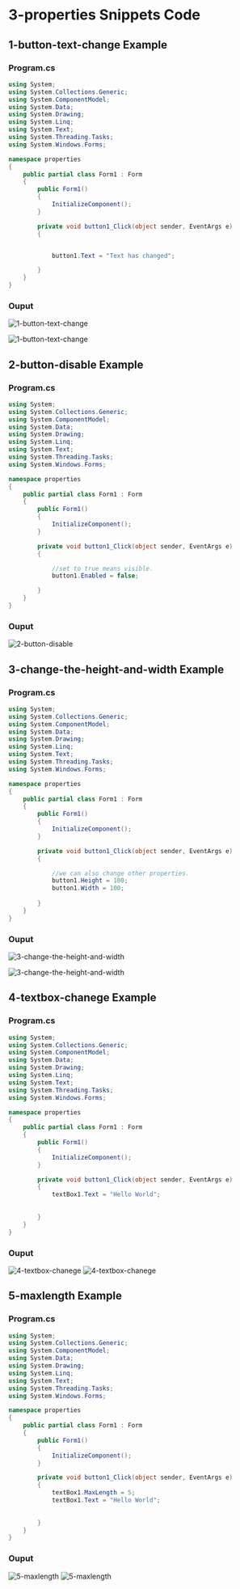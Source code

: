 # 3-properties Snippets Code

## 1-button-text-change Example

### Program.cs

```c#
using System;
using System.Collections.Generic;
using System.ComponentModel;
using System.Data;
using System.Drawing;
using System.Linq;
using System.Text;
using System.Threading.Tasks;
using System.Windows.Forms;

namespace properties
{
    public partial class Form1 : Form
    {
        public Form1()
        {
            InitializeComponent();
        }

        private void button1_Click(object sender, EventArgs e)
        {


            button1.Text = "Text has changed";

        }
    }
}


```

### Ouput

![1-button-text-change](media/1x.png)

![1-button-text-change](media/2x.png)

## 2-button-disable Example

### Program.cs

```c#
using System;
using System.Collections.Generic;
using System.ComponentModel;
using System.Data;
using System.Drawing;
using System.Linq;
using System.Text;
using System.Threading.Tasks;
using System.Windows.Forms;

namespace properties
{
    public partial class Form1 : Form
    {
        public Form1()
        {
            InitializeComponent();
        }

        private void button1_Click(object sender, EventArgs e)
        {

            //set to true means visible.
            button1.Enabled = false;

        }
    }
}


```

### Ouput

![2-button-disable](media/3x.png)


## 3-change-the-height-and-width Example

### Program.cs

```c#
using System;
using System.Collections.Generic;
using System.ComponentModel;
using System.Data;
using System.Drawing;
using System.Linq;
using System.Text;
using System.Threading.Tasks;
using System.Windows.Forms;

namespace properties
{
    public partial class Form1 : Form
    {
        public Form1()
        {
            InitializeComponent();
        }

        private void button1_Click(object sender, EventArgs e)
        {

            //we can also change other properties.
            button1.Height = 100;
            button1.Width = 100;
            
        }
    }
}


```
### Ouput

![3-change-the-height-and-width](media/4x.png)

![3-change-the-height-and-width](media/5x.png)

## 4-textbox-chanege Example

### Program.cs

```c#
using System;
using System.Collections.Generic;
using System.ComponentModel;
using System.Data;
using System.Drawing;
using System.Linq;
using System.Text;
using System.Threading.Tasks;
using System.Windows.Forms;

namespace properties
{
    public partial class Form1 : Form
    {
        public Form1()
        {
            InitializeComponent();
        }

        private void button1_Click(object sender, EventArgs e)
        {
            textBox1.Text = "Hello World";
          
            
        }
    }
}

```
### Ouput

![4-textbox-chanege](media/6x.png)
![4-textbox-chanege](media/7x.png)

## 5-maxlength Example

### Program.cs

```c#
using System;
using System.Collections.Generic;
using System.ComponentModel;
using System.Data;
using System.Drawing;
using System.Linq;
using System.Text;
using System.Threading.Tasks;
using System.Windows.Forms;

namespace properties
{
    public partial class Form1 : Form
    {
        public Form1()
        {
            InitializeComponent();
        }

        private void button1_Click(object sender, EventArgs e)
        {
            textBox1.MaxLength = 5;
            textBox1.Text = "Hello World";
          
            
        }
    }
}


```
### Ouput

![5-maxlength](media/8x.png)
![5-maxlength](media/9x.png)



